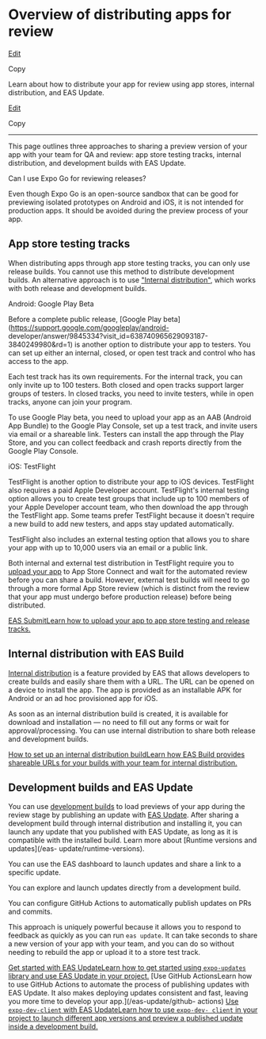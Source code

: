 # Overview of distributing apps for review

[Edit](https://github.com/expo/expo/edit/main/docs/pages/review/overview.mdx)

Copy

Learn about how to distribute your app for review using app stores, internal
distribution, and EAS Update.

[Edit](https://github.com/expo/expo/edit/main/docs/pages/review/overview.mdx)

Copy

* * *

This page outlines three approaches to sharing a preview version of your app
with your team for QA and review: app store testing tracks, internal
distribution, and development builds with EAS Update.

Can I use Expo Go for reviewing releases?

Even though Expo Go is an open-source sandbox that can be good for previewing
isolated prototypes on Android and iOS, it is not intended for production
apps. It should be avoided during the preview process of your app.

## App store testing tracks

When distributing apps through app store testing tracks, you can only use
release builds. You cannot use this method to distribute development builds.
An alternative approach is to use ["Internal
distribution"](/review/overview#internal-distribution-with-eas-build), which
works with both release and development builds.

Android: Google Play Beta

Before a complete public release, [Google Play
beta](https://support.google.com/googleplay/android-
developer/answer/9845334?visit_id=638740965629093187-3840249980&rd=1) is
another option to distribute your app to testers. You can set up either an
internal, closed, or open test track and control who has access to the app.

Each test track has its own requirements. For the internal track, you can only
invite up to 100 testers. Both closed and open tracks support larger groups of
testers. In closed tracks, you need to invite testers, while in open tracks,
anyone can join your program.

To use Google Play beta, you need to upload your app as an AAB (Android App
Bundle) to the Google Play Console, set up a test track, and invite users via
email or a shareable link. Testers can install the app through the Play Store,
and you can collect feedback and crash reports directly from the Google Play
Console.

iOS: TestFlight

TestFlight is another option to distribute your app to iOS devices. TestFlight
also requires a paid Apple Developer account. TestFlight's internal testing
option allows you to create test groups that include up to 100 members of your
Apple Developer account team, who then download the app through the TestFlight
app. Some teams prefer TestFlight because it doesn't require a new build to
add new testers, and apps stay updated automatically.

TestFlight also includes an external testing option that allows you to share
your app with up to 10,000 users via an email or a public link.

Both internal and external test distribution in TestFlight require you to
[upload your app](/submit/ios) to App Store Connect and wait for the automated
review before you can share a build. However, external test builds will need
to go through a more formal App Store review (which is distinct from the
review that your app must undergo before production release) before being
distributed.

[EAS SubmitLearn how to upload your app to app store testing and release
tracks.](/submit/introduction)

## Internal distribution with EAS Build

[Internal distribution](/build/internal-distribution) is a feature provided by
EAS that allows developers to create builds and easily share them with a URL.
The URL can be opened on a device to install the app. The app is provided as
an installable APK for Android or an ad hoc provisioned app for iOS.

As soon as an internal distribution build is created, it is available for
download and installation — no need to fill out any forms or wait for
approval/processing. You can use internal distribution to share both release
and development builds.

[How to set up an internal distribution buildLearn how EAS Build provides
shareable URLs for your builds with your team for internal
distribution.](/build/internal-distribution)

## Development builds and EAS Update

You can use [development builds](/develop/development-builds/introduction) to
load previews of your app during the review stage by publishing an update with
[EAS Update](/eas-update/introduction). After sharing a development build
through internal distribution and installing it, you can launch any update
that you published with EAS Update, as long as it is compatible with the
installed build. Learn more about [Runtime versions and updates](/eas-
update/runtime-versions).

You can use the EAS dashboard to launch updates and share a link to a specific
update.

You can explore and launch updates directly from a development build.

You can configure GitHub Actions to automatically publish updates on PRs and
commits.

This approach is uniquely powerful because it allows you to respond to
feedback as quickly as you can run `eas update`. It can take seconds to share
a new version of your app with your team, and you can do so without needing to
rebuild the app or upload it to a store test track.

[Get started with EAS UpdateLearn how to get started using `expo-updates`
library and use EAS Update in your project.](/eas-update/getting-started) [Use
GitHub ActionsLearn how to use GitHub Actions to automate the process of
publishing updates with EAS Update. It also makes deploying updates consistent
and fast, leaving you more time to develop your app.](/eas-update/github-
actions) [Use `expo-dev-client` with EAS UpdateLearn how to use `expo-dev-
client` in your project to launch different app versions and preview a
published update inside a development build.](/eas-update/expo-dev-client)

